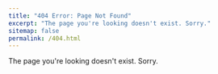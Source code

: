 ```yaml
---
title: "404 Error: Page Not Found"
excerpt: "The page you're looking doesn't exist. Sorry."
sitemap: false
permalink: /404.html
---
```


The page you're looking doesn't exist. Sorry.

